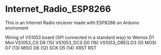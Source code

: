 # Internet_Radio_ESP8266
This is an Internet Radio reciever made with ESP8266 on Arduino enviroment

Wiring of VS1053 board (SPI connected in a standard way) to Wemos D1 Mini
VS1053_CS   D8  (15)
VS1053_DCS  D0  (16)
VS1053_DREQ D3  (0)
MOSI        D7  (13)
MISO        D6  (12)
SCK         D5  (14)
XRST        RST
